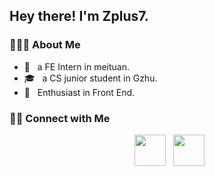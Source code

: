 <h2> Hey there! I'm Zplus7. </h2>

<h3> 👨🏻‍💻 About Me </h3>

- 🦘 &nbsp; a FE Intern in meituan.
- 🎓 &nbsp; a CS junior student in Gzhu.
- 🌱 &nbsp; Enthusiast in Front End.


<h3> 🤝🏻 Connect with Me </h3>

<p align="center">
&nbsp; <a href="https://twitter.com/Zplus7119495" target="_blank" rel="noopener noreferrer"><img src="https://img.icons8.com/plasticine/100/000000/twitter.png" width="50" /></a>  
&nbsp; <a href="mailto:1959512279@qq.com" target="_blank" rel="noopener noreferrer"><img src="https://img.icons8.com/plasticine/100/000000/gmail.png"  width="50" /></a>
</p>
